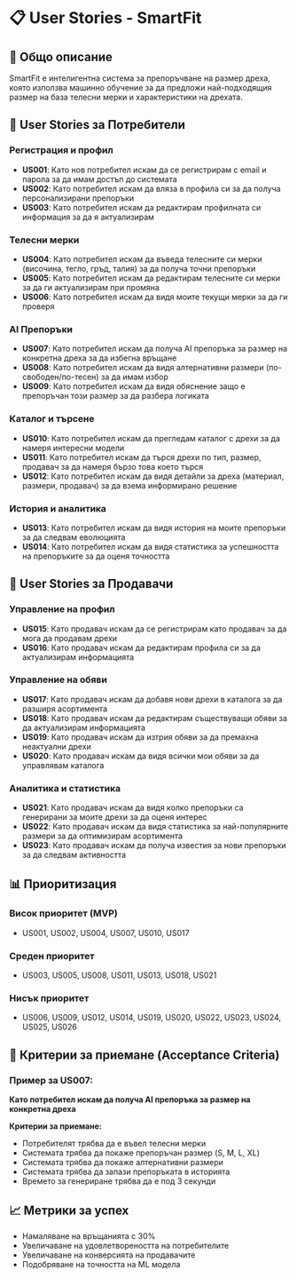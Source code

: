# 📋 User Stories - SmartFit

## 🎯 Общо описание

SmartFit е интелигентна система за препоръчване на размер дреха, която използва машинно обучение за да предложи най-подходящия размер на база телесни мерки и характеристики на дрехата.

## 👤 User Stories за Потребители

### Регистрация и профил

- **US001**: Като нов потребител искам да се регистрирам с email и парола за да имам достъп до системата
- **US002**: Като потребител искам да вляза в профила си за да получа персонализирани препоръки
- **US003**: Като потребител искам да редактирам профилната си информация за да я актуализирам

### Телесни мерки

- **US004**: Като потребител искам да въведа телесните си мерки (височина, тегло, гръд, талия) за да получа точни препоръки
- **US005**: Като потребител искам да редактирам телесните си мерки за да ги актуализирам при промяна
- **US006**: Като потребител искам да видя моите текущи мерки за да ги проверя

### AI Препоръки

- **US007**: Като потребител искам да получа AI препоръка за размер на конкретна дреха за да избегна връщане
- **US008**: Като потребител искам да видя алтернативни размери (по-свободен/по-тесен) за да имам избор
- **US009**: Като потребител искам да видя обяснение защо е препоръчан този размер за да разбера логиката

### Каталог и търсене

- **US010**: Като потребител искам да прегледам каталог с дрехи за да намеря интересни модели
- **US011**: Като потребител искам да търся дрехи по тип, размер, продавач за да намеря бързо това което търся
- **US012**: Като потребител искам да видя детайли за дреха (материал, размери, продавач) за да взема информирано решение

### История и аналитика

- **US013**: Като потребител искам да видя история на моите препоръки за да следвам еволюцията
- **US014**: Като потребител искам да видя статистика за успешността на препоръките за да оценя точността

## 🧵 User Stories за Продавачи

### Управление на профил

- **US015**: Като продавач искам да се регистрирам като продавач за да мога да продавам дрехи
- **US016**: Като продавач искам да редактирам профила си за да актуализирам информацията

### Управление на обяви

- **US017**: Като продавач искам да добавя нови дрехи в каталога за да разширя асортимента
- **US018**: Като продавач искам да редактирам съществуващи обяви за да актуализирам информацията
- **US019**: Като продавач искам да изтрия обяви за да премахна неактуални дрехи
- **US020**: Като продавач искам да видя всички мои обяви за да управлявам каталога

### Аналитика и статистика

- **US021**: Като продавач искам да видя колко препоръки са генерирани за моите дрехи за да оценя интерес
- **US022**: Като продавач искам да видя статистика за най-популярните размери за да оптимизирам асортимента
- **US023**: Като продавач искам да получа известия за нови препоръки за да следвам активността

## 📊 Приоритизация

### Висок приоритет (MVP)

- US001, US002, US004, US007, US010, US017

### Среден приоритет

- US003, US005, US008, US011, US013, US018, US021

### Нисък приоритет

- US006, US009, US012, US014, US019, US020, US022, US023, US024, US025, US026

## 🎯 Критерии за приемане (Acceptance Criteria)

### Пример за US007:

**Като потребител искам да получа AI препоръка за размер на конкретна дреха**

**Критерии за приемане:**

- Потребителят трябва да е въвел телесни мерки
- Системата трябва да покаже препоръчан размер (S, M, L, XL)
- Системата трябва да покаже алтернативни размери
- Системата трябва да запази препоръката в историята
- Времето за генериране трябва да е под 3 секунди

## 📈 Метрики за успех

- Намаляване на връщанията с 30%
- Увеличаване на удовлетвореността на потребителите
- Увеличаване на конверсията на продавачите
- Подобряване на точността на ML модела
